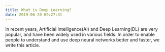```yaml
---
title: What is Deep Learning?
date: 2019-06-20 09:27:31
---
```

In recent years, Artificial Intelligence(AI) and Deep Learning(DL) are very popular, and have been widely used in various fields. In order to enable people to understand and use deep neural networks better and faster, we write this article.
